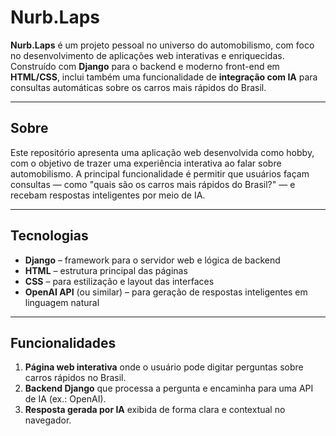 # Nurb.Laps

**Nurb.Laps** é um projeto pessoal no universo do automobilismo, com foco no desenvolvimento de aplicações web interativas e enriquecidas. Construído com **Django** para o backend e moderno front-end em **HTML/CSS**, inclui também uma funcionalidade de **integração com IA** para consultas automáticas sobre os carros mais rápidos do Brasil.

---

##  Sobre

Este repositório apresenta uma aplicação web desenvolvida como hobby, com o objetivo de trazer uma experiência interativa ao falar sobre automobilismo. A principal funcionalidade é permitir que usuários façam consultas — como "quais são os carros mais rápidos do Brasil?" — e recebam respostas inteligentes por meio de IA.

---

##  Tecnologias

- **Django** – framework para o servidor web e lógica de backend  
- **HTML** – estrutura principal das páginas  
- **CSS** – para estilização e layout das interfaces  
- **OpenAI API** (ou similar) – para geração de respostas inteligentes em linguagem natural  

---

##  Funcionalidades

1. **Página web interativa** onde o usuário pode digitar perguntas sobre carros rápidos no Brasil.
2. **Backend Django** que processa a pergunta e encaminha para uma API de IA (ex.: OpenAI).
3. **Resposta gerada por IA** exibida de forma clara e contextual no navegador.
